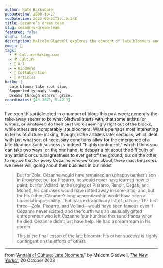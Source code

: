 ```yaml
---
author: Nate Barksdale
pubDatetime: 2008-10-27
modDatetime: 2025-03-31T16:30:14Z
title: Cezanne’s dream team
slug: cezannes-dream-team
featured: false
draft: false
description: Malcolm Gladwell explores the concept of late bloomers and the vital support systems behind their success in his article. "But for Zola, Cézanne would have remained an unhappy banker’s son in Provence; but for Pissarro, he would never have learned how to paint..."
emoji: 🎨
tags:
  - 🌍 Culture-Making.com
  - 🌍 Culture
  - 🎨 Art
  - ❤️ Kindness
  - 🤝 Collaboration
  - 📖 Articles
haiku: |
  Late blooms take root slow,  
  Supported by many hands,  
  Dreams through others' grace.
coordinates: [43.2670, 5.4213]
---
```


I've seen this article cited in a number of blogs this past week; generally the take-away seems to be what Gladwell starts with, that some artists (or writers, or whatever) do their best work seemingly right out of the blocks, while others are comparably late bloomers. What's perhaps most interesting in terms of culture-making, though, is the article's later sections, which deal with just what sort of necessary conditions allow for the emergence of a late bloomer. Such success is, indeed, "highly contingent," which I think you can take two ways: on the one hand, to despair a bit about the difficulty of any artistic or cultural greatness to ever get off the ground; but on the other, to rejoice that for every Cezanne who we know about, there must be scores we never will, going about their business in our midst

> But for Zola, Cézanne would have remained an unhappy banker’s son in Provence; but for Pissarro, he would never have learned how to paint; but for Vollard (at the urging of Pissarro, Renoir, Degas, and Monet), his canvases would have rotted away in some attic; and, but for his father, Cézanne’s long apprenticeship would have been a financial impossibility. That is an extraordinary list of patrons. The first three—Zola, Pissarro, and Vollard—would have been famous even if Cézanne never existed, and the fourth was an unusually gifted entrepreneur who left Cézanne four hundred thousand francs when he died. Cézanne didn’t just have help. He had a dream team in his corner
>
> This is the final lesson of the late bloomer: his or her success is highly contingent on the efforts of others

---

from "[Annals of Culture: Late Bloomers](http://www.newyorker.com/reporting/2008/10/20/081020fa_fact_gladwell?currentPage=all)," by Malcom Gladwell, [_The New Yorker_](http://www.newyorker.com/reporting/2008/10/20/081020fa_fact_gladwell?currentPage=all), 20 October 2008
